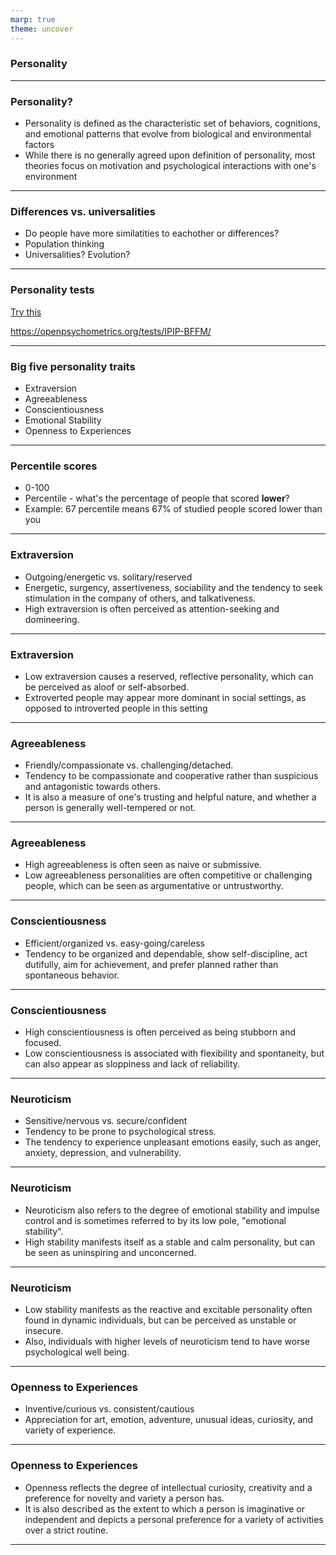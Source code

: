 ```yaml
---
marp: true
theme: uncover
---
```



### Personality

---

### Personality?

* Personality is defined as the characteristic set of behaviors, cognitions, and emotional patterns that evolve from biological and environmental factors 
* While there is no generally agreed upon definition of personality, most theories focus on motivation and psychological interactions with one's environment

---

### Differences vs. universalities

* Do people have more similatities to eachother or differences?
* Population thinking
* Universalities? Evolution?

---

### Personality tests

[Try this](https://openpsychometrics.org/tests/IPIP-BFFM/)

https://openpsychometrics.org/tests/IPIP-BFFM/

---


### Big five personality traits

* Extraversion
* Agreeableness
* Conscientiousness
* Emotional Stability
* Openness to Experiences

---

### Percentile scores

* 0-100
* Percentile - what's the percentage of people that scored **lower**?
* Example: 67 percentile means 67% of studied people scored lower than you

---

### Extraversion

* Outgoing/energetic vs. solitary/reserved 
* Energetic, surgency, assertiveness, sociability and the tendency to seek stimulation in the company of others, and talkativeness. 
* High extraversion is often perceived as attention-seeking and domineering. 

---

### Extraversion

* Low extraversion causes a reserved, reflective personality, which can be perceived as aloof or self-absorbed.
* Extroverted people may appear more dominant in social settings, as opposed to introverted people in this setting


---

### Agreeableness

* Friendly/compassionate vs. challenging/detached. 
* Tendency to be compassionate and cooperative rather than suspicious and antagonistic towards others. 
* It is also a measure of one's trusting and helpful nature, and whether a person is generally well-tempered or not. 

---

### Agreeableness

* High agreeableness is often seen as naive or submissive. 
* Low agreeableness personalities are often competitive or challenging people, which can be seen as argumentative or untrustworthy.

---

### Conscientiousness

* Efficient/organized vs. easy-going/careless 
* Tendency to be organized and dependable, show self-discipline, act dutifully, aim for achievement, and prefer planned rather than spontaneous behavior. 

---

### Conscientiousness

* High conscientiousness is often perceived as being stubborn and focused. 
* Low conscientiousness is associated with flexibility and spontaneity, but can also appear as sloppiness and lack of reliability.


---

### Neuroticism 

* Sensitive/nervous vs. secure/confident 
* Tendency to be prone to psychological stress. 
* The tendency to experience unpleasant emotions easily, such as anger, anxiety, depression, and vulnerability. 

---

### Neuroticism 

* Neuroticism also refers to the degree of emotional stability and impulse control and is sometimes referred to by its low pole, "emotional stability". 
* High stability manifests itself as a stable and calm personality, but can be seen as uninspiring and unconcerned. 

---

### Neuroticism 

* Low stability manifests as the reactive and excitable personality often found in dynamic individuals, but can be perceived as unstable or insecure. 
* Also, individuals with higher levels of neuroticism tend to have worse psychological well being.

---

### Openness to Experiences

* Inventive/curious vs. consistent/cautious 
* Appreciation for art, emotion, adventure, unusual ideas, curiosity, and variety of experience. 

---

### Openness to Experiences

* Openness reflects the degree of intellectual curiosity, creativity and a preference for novelty and variety a person has. 
* It is also described as the extent to which a person is imaginative or independent and depicts a personal preference for a variety of activities over a strict routine. 

---
